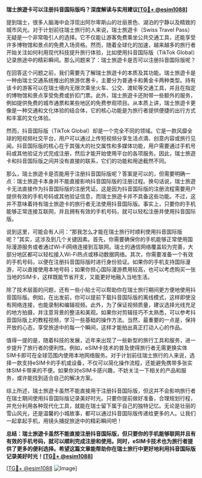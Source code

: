 **瑞士旅遊卡可以注册抖音国际版吗？深度解读与实用建议[[TG💪+ @esim1088](https://t.me/s/esim1088)]**

提到瑞士，很多人脑海中会浮现出阿尔卑斯山的壮丽景色、湖泊的宁静以及精致的城市风光。对于计划前往瑞士旅行的人来说，瑞士旅遊卡（Swiss Travel Pass）无疑是一个非常吸引人的选择。它不仅能让游客免费乘坐公共交通工具，还能享受许多博物馆和景点的免费入场资格。然而，随着全球化的加速，越来越多的旅行者开始关注如何利用现代科技提升旅行体验，比如使用抖音国际版（TikTok Global）记录旅途中的精彩瞬间。那么问题来了：瑞士旅遊卡是否可以注册抖音国际版呢？

在回答这个问题之前，我们需要先了解瑞士旅遊卡的本质及其功能。瑞士旅遊卡是一种由瑞士交通系统推出的旅游优惠卡，主要分为普通卡和黄金卡两种类型。持有该卡的游客可以在瑞士境内无限次乘坐火车、公交、渡轮等交通工具，并且在指定的博物馆和景点享受免费或折扣门票。此外，瑞士旅遊卡还附带一些额外的服务，例如提供免费的城市通票和某些地区的免费参观项目。从本质上讲，瑞士旅遊卡更像是一种交通和文化体验的结合体，它的核心功能是为旅行者提供便捷的出行方式和丰富的文化体验。

然而，抖音国际版（TikTok Global）却是一个完全不同的领域。它是一款风靡全球的短视频社交平台，用户可以通过上传短视频分享生活点滴、创意内容或旅行见闻。抖音国际版的核心在于其强大的社交属性和多媒体功能，用户需要通过手机号码或其他验证方式完成注册，然后才能开始使用平台的各项服务。因此，瑞士旅遊卡和抖音国际版之间并没有直接的联系，它们的功能和用途截然不同。

那么，瑞士旅遊卡是否能用于注册抖音国际版呢？答案是可以的，但需要明确一点：瑞士旅遊卡本身并不能直接影响抖音国际版的注册过程。换句话说，瑞士旅遊卡无法直接作为抖音国际版的注册凭证。这是因为抖音国际版的注册流程需要用户提供有效的手机号码或其他验证信息，而瑞士旅遊卡并不具备这些功能。不过，这并不意味着持有瑞士旅遊卡的旅行者无法使用抖音国际版。事实上，只要你的手机能够正常连接互联网，并且拥有有效的手机号码，就可以轻松注册并使用抖音国际版。

说到这里，可能会有人问：“那我怎么才能在瑞士旅行时顺利使用抖音国际版呢？”其实，这涉及到几个关键因素。首先，你需要确保你的手机能够正常使用国际漫游服务或者通过Wi-Fi网络连接到互联网。瑞士的通信网络覆盖较为完善，大部分地区都可以轻松接入Wi-Fi热点或移动数据网络。其次，你需要准备一个有效的手机号码，以便在注册抖音国际版时进行身份验证。如果你的手机支持国际漫游，可以直接使用本地号码；如果你担心国际漫游费用较高，也可以考虑购买一张当地的SIM卡，这样既能节省开支，又能更好地融入当地生活。

除了技术层面的问题，还有一些小贴士可以帮助你在瑞士旅行期间更方便地使用抖音国际版。例如，在出发前，你可以提前下载抖音国际版的离线模式，这样即使没有网络连接，也能录制和编辑视频。此外，为了保证视频质量，建议选择光线充足的地方拍摄，并注意背景的整洁和美观。如果你对剪辑技巧不太熟悉，可以参考抖音国际版上的教程视频，学习一些基础的操作方法。当然，最重要的一点是，保持开放的心态，享受旅途中的每一个瞬间，这样才能拍出真正打动人心的作品。

值得一提的是，随着科技的发展，近年来出现了一些新型的旅行工具和服务，进一步提升了旅行者的便利性。例如，eSIM卡技术的普及使得旅行者无需更换实体SIM卡即可在全球范围内使用本地网络服务。对于计划前往瑞士旅行的人来说，选择一款支持eSIM卡的手机或设备，不仅可以简化操作流程，还能避免携带多张实体SIM卡带来的不便。如果你对eSIM卡感兴趣，不妨关注一下相关的产品和服务，或许能找到适合自己的解决方案。

综上所述，瑞士旅遊卡虽然不能直接用于注册抖音国际版，但这并不会影响旅行者在瑞士期间使用抖音国际版记录美好时光。只要你提前做好准备，合理规划行程，并充分利用各种现代化工具，就能在瑞士留下属于自己的独特记忆。无论是壮丽的雪山风光，还是温馨的小城故事，都可以通过抖音国际版传递给更多的人。让我们一起拿起手机，用镜头捕捉旅途中的精彩瞬间吧！

**总结：瑞士旅遊卡虽然不能直接注册抖音国际版，但只要你的手机能够联网并且有有效的手机号码，就可以顺利完成注册和使用。同时，eSIM卡技术也为旅行者提供了更多的便利选择。希望这篇文章能帮助你在瑞士旅行中更好地利用抖音国际版记录美好时光！[[TG💪+ @esim1088](https://t.me/s/esim1088)]**

[[TG💪+ @esim1088](https://t.me/s/esim1088) ![Image](https://i.postimg.cc/4NQfJmqS/Snipaste-2025-05-13-00-14-12.png)]
